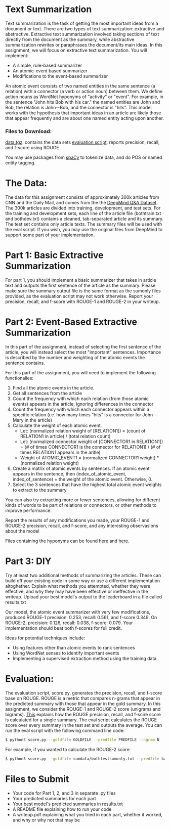 # Text Summarization
Text summarization is the task of getting the most important ideas from a document or text. There are two types of text summarization: extractive and abstractive. Extractive text summarization involved taking sections of text directly from the document as the summary, while abstractive summarization rewrites or paraphrases the document/its main ideas. In this assignment, we will focus on extractive text summarization. You will implement:

* A simple, rule-based summarizer
* An atomic-event based summarizer
* Modifications to the event-based summarizer

An atomic event consists of two named entities in the same sentence (a relation) with a connector (a verb or action noun) between them. We define action nouns as WordNet hyponyms of "activity" or "event". For example, in the sentence "John hits Bob with his car." the named entities are John and Bob, the relation is John--Bob, and the connector is "hits". This model works with the hypothesis that important ideas in an article are likely those that appear frequently and are about one named entity acting upon another.

### Files to Download:
[data.tgz](https://drive.google.com/file/d/1I00XpcAUCbEgqpmR13Sp8_UcnOXzlQjP/view?usp=sharing): contains the data sets
[evaluation script](https://github.com/kashgupta/textsummarization/blob/master/score.py): reports precision, recall, and f-score using ROUGE

You may use packages from [spaCy](https://spacy.io/) to tokenize data, and do POS or named entity tagging.

# The Data:
The data for this assignment consists of approximately 300k articles from CNN and the Daily Mail, and comes from the the [DeepMind Q&A Dataset](https://cs.nyu.edu/~kcho/DMQA/). The 300k articles are divided into training, development, and test sets.  For the training and development sets, each line of the article file (bothtrain.txt and bothdev.txt) contains a cleaned, tab-separated article and its summary. The test set contains only article texts. The summary files will be used with the eval script. If you wish, you may use the original files from DeepMind to support some part of your implementation.

# Part 1: Basic Extractive Summarization
For part 1, you should implement a basic summarizer that takes in article text and outputs the first sentence of the article as the summary. Please make sure the summary output file is the same format as the sumonly files provided, as the evaluation script may not work otherwise. Report your precision, recall, and f-score with ROUGE-1 and ROUGE-2 in your writeup.

# Part 2: Event-Based Extractive Summarization
In this part of the assignment, instead of selecting the first sentence of the article, you will instead select the most "important" sentences. Importance is described by the number and weighting of the atomic events the sentence contains.

For this part of the assignment, you will need to implement the following functionalies:

1. Find all the atomic events in the article.
2. Get all sentences from the article
3. Count the frequency with which each relation (from those atomic events) appears in the article, ignoring differences in the connector
4. Count the frequency with which each connector appears within a specific relation (i.e. how many times "hits" is a connector for John--Mary in the article)
5. Calculate the weight of each atomic event. 
    * Let: (normalized relation weight of [RELATION1]) = (count of RELATION1 in article) / (total relation count)
    * Let: (normalized connector weight of [CONNECTOR1 in RELATION1]) = (# of times CONNECTOR1 is the connector for RELATION1) / (# of times RELATION1 appears in the aritle) 
    * Weight of ATOMIC_EVENT1 = (normalized CONNECTOR1 weight) * (normalized relation weight)
6. Create a matrix of atomic events by sentences. If an atomic event appears in the sentence, then (index_of_atomic_event, index_of_sentence) = the weight of the atomic event. Otherwise, 0.
7. Select the 3 sentences that have the highest total atomic event weights to extract to the summary

You can also try extracting more or fewer sentences, allowing for different kinds of words to be part of relations or connectors, or other methods to improve performance.

Report the results of any modifications you made, your ROUGE-1 and ROUGE-2 precision, recall, and f-score, and any interesting observasions about the model

Files containing the hyponyms can be found [here](https://github.com/kashgupta/textsummarization/blob/master/Milestone3_Submission/activity_hyponyms.txt) and [here](https://github.com/kashgupta/textsummarization/blob/master/Milestone3_Submission/event_hyponyms.txt).

# Part 3: DIY
Try at least two additional methods of summarizing the articles. These can build off your existing code in some way or use a different implementation altoghether. Explain what methods you attempted, whether they were effective, and why they may have been effective or ineffective in the writeup. Upload your best model's output to the leaderboard in a file called results.txt

Our model, the atomic event summarizer with very few modifications, produced ROUGE-1 precision: 0.253, recall: 0.561, and f-score 0.349. On ROUGE-2, precision: 0.126, recall: 0.038, f-score: 0.079. Your implementation should beat both f-scores for full credit.

Ideas for potential techniques include:
* Using features other than atomic events to rank sentences
* Using WordNet senses to identify important events
* Implementing a supervised extraction method using the training data

# Evaluation:
The evaluation script, score.py, generates the precision, recall, and f-score base on ROUGE. ROUGE is a metric that compares n-grams that appear in the predicted summary with those that appear in the gold summary. In this assignment, we consider the ROUGE-1 and ROUGE-2 score (unigrams and bigrams). [This](http://rxnlp.com/how-rouge-works-for-evaluation-of-summarization-tasks/) explains how the ROUGE precision, recall, and f-scire score is calculated for a single summary. The eval script calculates the ROUGE score over every summary in the test set and outputs the average. You can run the eval script with the following command line code:

```sh
$ python3 score.py --goldfile GOLDFILE --predfile PREDFILE --ngram N
```
For example, if you wanted to calculate the ROUGE-2 score:

```sh
$ python3 score.py --goldfile sumdata/bothtestsumonly.txt --predfile base_test_pred.txt --ngram 2
```

# Files to Submit
* Your code for Part 1, 2, and 3 in separate .py files
* Your predicted summaries for each part
* Your best model's predicted summaries in results.txt
* A README file explaining how to run your code
* A writeup.pdf explaining what you tried in each part, whether it worked, and why or why not that may be
